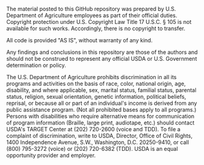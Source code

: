 The material posted to this GitHub repository was prepared by U.S. Department of Agriculture employees as part of their official duties. Copyright protection under U.S. Copyright Law Title 17 U.S.C. § 105 is not available for such works.  Accordingly, there is no copyright to transfer.

All code is provided "AS IS", without warranty of any kind.  

Any findings and conclusions in this repository are those of the authors and should not be construed to represent any official USDA or U.S. Government determination or policy.

The U.S. Department of Agriculture prohibits discrimination in all its programs and activities on the basis of race, color, national origin, age, disability, and where applicable, sex, marital status, familial status, parental status, religion, sexual orientation, genetic information, political beliefs, reprisal, or because all or part of an individual's income is derived from any public assistance program. (Not all prohibited bases apply to all programs.) Persons with disabilities who require alternative means for communication of program information (Braille, large print, audiotape, etc.) should contact USDA's TARGET Center at (202) 720-2600 (voice and TDD). To file a complaint of discrimination, write to USDA, Director, Office of Civil Rights, 1400 Independence Avenue, S.W., Washington, D.C. 20250-9410, or call (800) 795-3272 (voice) or (202) 720-6382 (TDD). USDA is an equal opportunity provider and employer.
